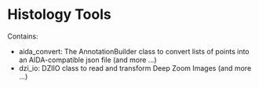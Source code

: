# Histology Tools

Contains:
* aida_convert: The AnnotationBuilder class to convert lists of points into an AIDA-compatible json file (and more ...)
* dzi_io: DZIIO class to read and transform Deep Zoom Images (and more ...)
